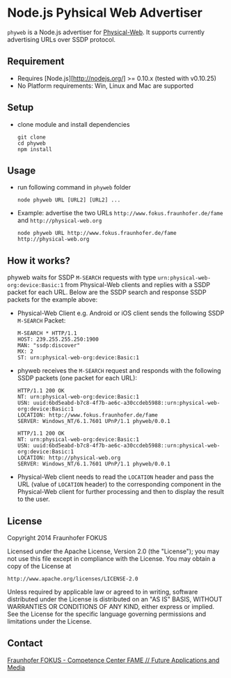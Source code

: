# Node.js Pyhsical Web Advertiser

`phyweb` is a Node.js advertiser for [Physical-Web](https://github.com/google/physical-web). It supports currently advertising URLs over SSDP protocol. 

## Requirement

* Requires [Node.js][http://nodejs.org/] >= 0.10.x (tested with v0.10.25)
* No Platform requirements: Win, Linux and Mac are supported

## Setup

* clone module and install dependencies

	```
	git clone 
	cd phyweb
	npm install
	```

## Usage

* run following command in `phyweb` folder

	```
	node phyweb URL [URL2] [URL2] ...
	```

* Example: advertise the two URLs `http://www.fokus.fraunhofer.de/fame` and `http://physical-web.org`  	
	
	```
	node phyweb URL http://www.fokus.fraunhofer.de/fame http://physical-web.org
	```

## How it works?

 phyweb waits for SSDP `M-SEARCH` requests with type `urn:physical-web-org:device:Basic:1` from Physical-Web clients and replies with a SSDP packet for each URL. Below are the SSDP search and response SSDP packets for the example above:

* Physical-Web Client e.g. Android or iOS client sends the following SSDP `M-SEARCH` Packet:
	
	```
	M-SEARCH * HTTP/1.1
	HOST: 239.255.255.250:1900
	MAN: "ssdp:discover"
	MX: 2
	ST: urn:physical-web-org:device:Basic:1
	```
 
* phyweb receives the `M-SEARCH` request and responds with the following SSDP packets (one packet for each URL):

	```
	HTTP/1.1 200 OK
	NT: urn:physical-web-org:device:Basic:1
	USN: uuid:6bd5eabd-b7c8-4f7b-ae6c-a30ccdeb5988::urn:physical-web-org:device:Basic:1
	LOCATION: http://www.fokus.fraunhofer.de/fame
	SERVER: Windows_NT/6.1.7601 UPnP/1.1 phyweb/0.0.1
	```

	```
	HTTP/1.1 200 OK
	NT: urn:physical-web-org:device:Basic:1
	USN: uuid:6bd5eabd-b7c8-4f7b-ae6c-a30ccdeb5988::urn:physical-web-org:device:Basic:1
	LOCATION: http://physical-web.org
	SERVER: Windows_NT/6.1.7601 UPnP/1.1 phyweb/0.0.1
	```

* Physical-Web client needs to read the `LOCATION` header and pass the URL (value of `LOCATION` header) to the corresponding component in the Physical-Web client for further processing and then to display the result to the user.	

## License

Copyright 2014 Fraunhofer FOKUS

Licensed under the Apache License, Version 2.0 (the "License");
you may not use this file except in compliance with the License.
You may obtain a copy of the License at

    http://www.apache.org/licenses/LICENSE-2.0

Unless required by applicable law or agreed to in writing, software
distributed under the License is distributed on an "AS IS" BASIS,
WITHOUT WARRANTIES OR CONDITIONS OF ANY KIND, either express or implied.
See the License for the specific language governing permissions and
limitations under the License.

## Contact

[Fraunhofer FOKUS - Competence Center FAME // Future Applications and Media](http://www.fokus.fraunhofer.de/fame)